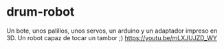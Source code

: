 # drum-robot
Un bote, unos palillos, unos servos, un arduino y un adaptador impreso en 3D. Un robot capaz de tocar un tambor ;)
https://youtu.be/mLXJUJZD_WY
